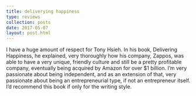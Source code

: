 ```yaml
---
title: deliverying happiness
type: reviews
collection: posts
date: 2017-05-07
layout: post.html
---
```


I have a huge amount of respect for Tony Hsieh. In his book, Delivering Happiness, he explained, very
thoroughly how his company, Zappos, was able to have a very unique, friendly culture and still be a
pretty profitable company, eventually being acquired by Amazon for over $1 billion. I’m very
passionate about being independent, and as an extension of that, very passionate about being an
entrepreneurial type, if not an entrepreneur itself. I’d recommend this book if only for the
writing style.

